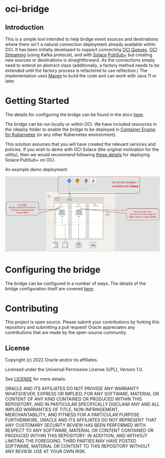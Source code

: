 # oci-bridge



## Introduction

This is a simple tool intended to help bridge event sources and destinations where there isn't a natural connection deployment already available within OCI.  It has been initially developed to support connecting [OCI Queues](https://www.oracle.com/cloud/queue/), [OCI Streaming](https://www.oracle.com/cloud/streaming/) (using Kafka protocol), and with [Solace](https://solace.com/) [PubSub+](https://solace.com/products/event-broker/software/) but creating new sources or destinations is straightforward. As the connections simply need to extend an abstract class (additionally, a factory method needs to be extended until the factory process is refactored to use reflection.) The implementation uses [Maven](https://maven.apache.org/) to build the code and can work with Java 11 or later.

# Getting Started

The details for configuring the bridge can be found in the docs [here](./docs/bridge-configuration.md).

The bridge can be run locally or within OCI.  We have included resources in the /deploy folder to enable the bridge to be deployed in [Container Engine for Kubernetes](https://www.oracle.com/uk/cloud/cloud-native/container-engine-kubernetes/) (or any other Kubernetes environment).

This solution assumes that you will have created the relevant services and policies.  If you wish to demo with OCI Solace (the original motivation for the utility), then we would recommend following [these details](./docs/deploying-Solace) for deploying Solace PubSub+ on OCI.

An example demo deployment:

![](./docs/example-solution-infra.png)

# Configuring the bridge

The bridge can be configured in a number of ways. The details of the bridge configuration itself are covered [here](./docs/bridge-configuration.md).

# Contributing

This project is open source. Please submit your contributions by forking this repository and submitting a pull request! Oracle appreciates any contributions that are made by the open-source community.

## License

Copyright (c) 2022 Oracle and/or its affiliates.

Licensed under the Universal Permissive License (UPL), Version 1.0.

See [LICENSE](https://github.com/oracle-devrel/terraform-oci-arch-tags/blob/main/LICENSE) for more details.

ORACLE AND ITS AFFILIATES DO NOT PROVIDE ANY WARRANTY WHATSOEVER, EXPRESS OR IMPLIED, FOR ANY SOFTWARE, MATERIAL OR CONTENT OF ANY KIND CONTAINED OR PRODUCED WITHIN THIS REPOSITORY, AND IN PARTICULAR SPECIFICALLY DISCLAIM ANY AND ALL IMPLIED WARRANTIES OF TITLE, NON-INFRINGEMENT, MERCHANTABILITY, AND FITNESS FOR A PARTICULAR PURPOSE. FURTHERMORE, ORACLE AND ITS AFFILIATES DO NOT REPRESENT THAT ANY CUSTOMARY SECURITY REVIEW HAS BEEN PERFORMED WITH RESPECT TO ANY SOFTWARE, MATERIAL OR CONTENT CONTAINED OR PRODUCED WITHIN THIS REPOSITORY. IN ADDITION, AND WITHOUT LIMITING THE FOREGOING, THIRD PARTIES MAY HAVE POSTED SOFTWARE, MATERIAL OR CONTENT TO THIS REPOSITORY WITHOUT ANY REVIEW. USE AT YOUR OWN RISK.
